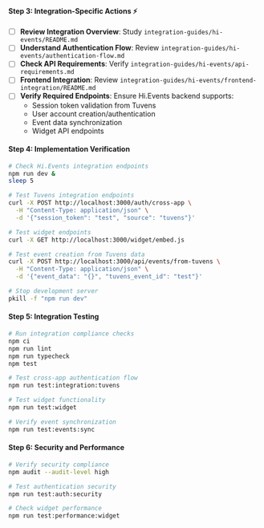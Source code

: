 #### Step 3: Integration-Specific Actions ⚡
- [ ] **Review Integration Overview**: Study `integration-guides/hi-events/README.md`
- [ ] **Understand Authentication Flow**: Review `integration-guides/hi-events/authentication-flow.md`
- [ ] **Check API Requirements**: Verify `integration-guides/hi-events/api-requirements.md`
- [ ] **Frontend Integration**: Review `integration-guides/hi-events/frontend-integration/README.md`
- [ ] **Verify Required Endpoints**: Ensure Hi.Events backend supports:
  - Session token validation from Tuvens
  - User account creation/authentication
  - Event data synchronization
  - Widget API endpoints

#### Step 4: Implementation Verification
```bash
# Check Hi.Events integration endpoints
npm run dev &
sleep 5

# Test Tuvens integration endpoints
curl -X POST http://localhost:3000/auth/cross-app \
  -H "Content-Type: application/json" \
  -d '{"session_token": "test", "source": "tuvens"}'

# Test widget endpoints
curl -X GET http://localhost:3000/widget/embed.js

# Test event creation from Tuvens data
curl -X POST http://localhost:3000/api/events/from-tuvens \
  -H "Content-Type: application/json" \
  -d '{"event_data": "{}", "tuvens_event_id": "test"}'

# Stop development server
pkill -f "npm run dev"
```

#### Step 5: Integration Testing
```bash
# Run integration compliance checks
npm ci
npm run lint
npm run typecheck
npm test

# Test cross-app authentication flow
npm run test:integration:tuvens

# Test widget functionality
npm run test:widget

# Verify event synchronization
npm run test:events:sync
```

#### Step 6: Security and Performance
```bash
# Verify security compliance
npm audit --audit-level high

# Test authentication security
npm run test:auth:security

# Check widget performance
npm run test:performance:widget
```